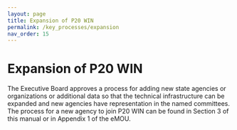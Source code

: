 ```yaml
---
layout: page
title: Expansion of P20 WIN
permalink: /key_processes/expansion
nav_order: 15
---
```


# Expansion of P20 WIN

The Executive Board approves a process for adding new state agencies or organizations or additional data so that the technical infrastructure can be expanded and new agencies have representation in the named committees. The process for a new agency to join P20 WIN can be found in Section 3 of this manual or in Appendix 1 of the eMOU.
